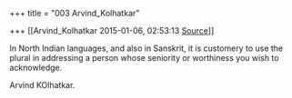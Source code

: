 +++
title = "003 Arvind_Kolhatkar"

+++
[[Arvind_Kolhatkar	2015-01-06, 02:53:13 [Source](https://groups.google.com/g/samskrita/c/xUdPya2ivMk)]]



In North Indian languages, and also in Sanskrit, it is customery to use the plural in addressing a person whose seniority or worthiness you wish to acknowledge.  
  
Arvind KOlhatkar.


